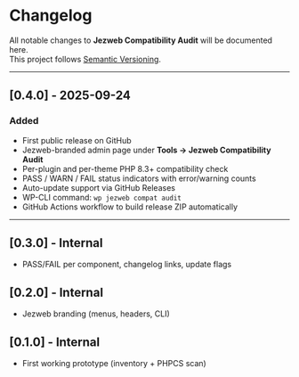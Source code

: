 # Changelog

All notable changes to **Jezweb Compatibility Audit** will be documented here.  
This project follows [Semantic Versioning](https://semver.org/).

---

## [0.4.0] - 2025-09-24
### Added
- First public release on GitHub
- Jezweb-branded admin page under **Tools → Jezweb Compatibility Audit**
- Per-plugin and per-theme PHP 8.3+ compatibility check
- PASS / WARN / FAIL status indicators with error/warning counts
- Auto-update support via GitHub Releases
- WP-CLI command: `wp jezweb compat audit`
- GitHub Actions workflow to build release ZIP automatically

---

## [0.3.0] - Internal
- PASS/FAIL per component, changelog links, update flags

## [0.2.0] - Internal
- Jezweb branding (menus, headers, CLI)

## [0.1.0] - Internal
- First working prototype (inventory + PHPCS scan)
